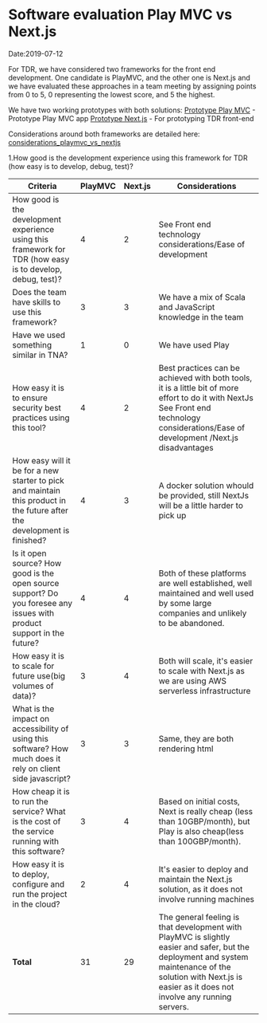 # Software evaluation Play MVC vs Next.js 

Date:2019-07-12

For TDR, we have considered two frameworks for the front end development.
One candidate is PlayMVC, and the other one is Next.js and we have evaluated these approaches in a team meeting
by assigning points from 0 to 5, 0 representing the lowest score, and 5 the highest.

We have two working prototypes with both solutions:
[Prototype Play MVC](https://github.com/nationalarchives/tdr-prototype-mvc) - Prototype Play MVC app
[Prototype Next.js](https://github.com/nationalarchives/prototype-front-end) - For prototyping TDR front-end

Considerations around both frameworks are detailed here: [considerations_playmvc_vs_nextjs](../master/considerations_playmvc_vs_nextjs.md)


1.How good is the development experience using this framework for TDR (how easy is to develop, debug, test)?

Criteria | PlayMVC  | Next.js | Considerations
---------|---- | ------------- | ----
How good is the development experience using this framework for TDR (how easy is to develop, debug, test)?|4  | 2 | See Front end technology considerations/Ease of development
Does the team have skills to use this framework?|3  | 3 | We have a mix of Scala and JavaScript knowledge in the team
Have we used something similar in TNA?|1  | 0 | We have used Play
How easy it is to ensure security best practices using this tool? |4   | 2 | Best practices can be achieved with both tools, it is a little bit of more effort to do it with NextJs See Front end technology considerations/Ease of development /Next.js disadvantages
How easy will it be for a new starter to pick and maintain this product in the future after the development is finished?|4   | 3 | A docker solution whould be provided, still NextJs will be a little harder to pick up
Is it open source? How good is the open source support? Do you foresee any issues with product support in the future?|4      | 4| Both of these platforms are well established, well maintained and well used by some large companies and unlikely to be abandoned.
How easy it is to scale for future use(big volumes of data)?|3    | 4 | Both will scale, it's easier to scale with Next.js as we are using AWS serverless infrastructure
What is the impact on accessibility of using this software? How much does it rely on client side javascript?| 3 | 3 | Same, they are both rendering html
How cheap it is to run the service? What is the cost of the service running with this software? | 3 | 4 | Based on initial costs, Next is really cheap (less than 10GBP/month), but Play is also cheap(less than 100GBP/month).
How easy it is to deploy, configure and run the project in the cloud? |2 | 4 | It's easier to deploy and maintain the Next.js solution, as it does not involve running machines
__Total__ |31|29| The general feeling is that development with PlayMVC is slightly easier and safer, but the deployment and system maintenance of the solution with Next.js is easier as it does not involve any running servers.
    
